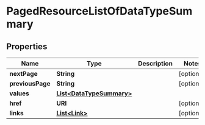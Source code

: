 

# PagedResourceListOfDataTypeSummary


## Properties

Name | Type | Description | Notes
------------ | ------------- | ------------- | -------------
**nextPage** | **String** |  |  [optional]
**previousPage** | **String** |  |  [optional]
**values** | [**List&lt;DataTypeSummary&gt;**](DataTypeSummary.md) |  | 
**href** | **URI** |  |  [optional]
**links** | [**List&lt;Link&gt;**](Link.md) |  |  [optional]



